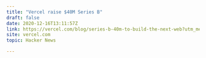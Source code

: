 ```yaml
---
title: "Vercel raise $40M Series B"
draft: false
date: 2020-12-16T13:11:57Z
link: https://vercel.com/blog/series-b-40m-to-build-the-next-web?utm_medium=RSS&utm_source=hune
site: vercel.com
topic: Hacker News  

---
```

